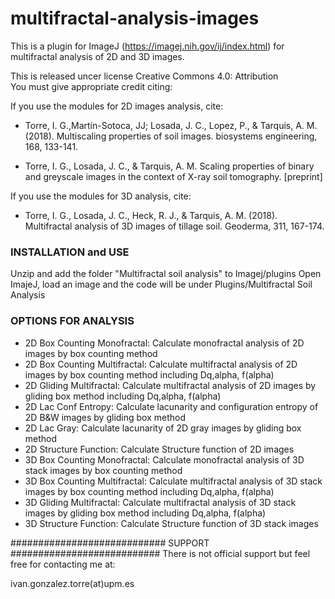 # multifractal-analysis-images

This is a plugin for ImageJ (https://imagej.nih.gov/ij/index.html) for multifractal analysis of 2D and 3D images.

This is released uncer license Creative Commons 4.0: Attribution   
You must give appropriate credit citing:

If you use the modules for 2D images analysis, cite:

* Torre, I. G.,Martín-Sotoca, JJ;  Losada, J. C., Lopez, P., & Tarquis, A. M. (2018). Multiscaling properties of soil images. biosystems engineering, 168, 133-141.

* Torre, I. G., Losada, J. C., & Tarquis, A. M. Scaling properties of binary and greyscale images in the context of X-ray soil tomography. [preprint]

If you use the modules for 3D analysis, cite:

* Torre, I. G., Losada, J. C., Heck, R. J., & Tarquis, A. M. (2018). Multifractal analysis of 3D images of tillage soil. Geoderma, 311, 167-174.


### INSTALLATION and USE

Unzip and add the folder  "Multifractal soil analysis" to Imagej/plugins
Open ImajeJ, load an image and the code will be under Plugins/Multifractal Soil Analysis


### OPTIONS FOR ANALYSIS

* 2D Box Counting Monofractal: Calculate monofractal analysis of 2D images by box counting method
* 2D Box Counting Multifractal: Calculate multifractal analysis of 2D images by box counting method including Dq,alpha, f(alpha)
* 2D Gliding Multifractal: Calculate multifractal analysis of 2D images by gliding box method including Dq,alpha, f(alpha)
* 2D Lac Conf Entropy: Calculate lacunarity and configuration entropy of 2D B&W images by gliding box method
* 2D Lac Gray: Calculate lacunarity of 2D gray images by gliding box method
* 2D Structure Function: Calculate Structure function of 2D images
* 3D Box Counting Monofractal: Calculate monofractal analysis of 3D stack images by box counting method
* 3D Box Counting Multifractal:  Calculate multifractal analysis of 3D stack images by box counting method including Dq,alpha, f(alpha)
* 3D Gliding Multifractal: Calculate multifractal analysis of 3D stack images by gliding box method including Dq,alpha, f(alpha)
* 3D Structure Function: Calculate Structure function of 3D stack images

############################ SUPPORT ###########################
There is not official support but feel free for contacting me at:

ivan.gonzalez.torre(at)upm.es

